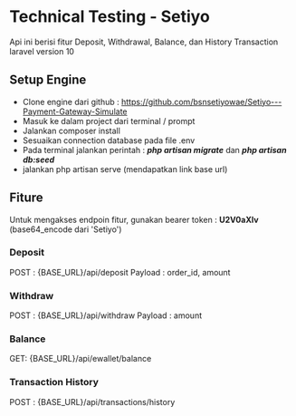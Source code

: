 # Technical Testing - Setiyo

Api ini berisi fitur Deposit, Withdrawal, Balance, dan History Transaction
laravel version 10

## Setup Engine 
 - Clone engine dari github : https://github.com/bsnsetiyowae/Setiyo---Payment-Gateway-Simulate
 - Masuk ke dalam project dari terminal / prompt
 - Jalankan composer install
 - Sesuaikan connection database pada file .env
 - Pada terminal jalankan perintah : ***php artisan migrate*** dan ***php artisan db:seed***
 - jalankan php artisan serve (mendapatkan link base url)

## Fiture
Untuk mengakses endpoin fitur, gunakan bearer token : **U2V0aXlv** 
(base64_encode dari 'Setiyo')
### Deposit
POST : {BASE_URL}/api/deposit
Payload : order_id, amount
### Withdraw
POST : {BASE_URL}/api/withdraw
Payload : amount
### Balance
GET: {BASE_URL}/api/ewallet/balance
### Transaction History
POST : {BASE_URL}/api/transactions/history